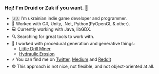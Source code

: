 ### Hej! I'm Druid or Zak if you want. :wave:

- :ukraine: I'm ukrainian indie game developer and programmer. 
- :toolbox: Worked with C#, Unity, .Net, Python(PyOpenGL & other).
- :computer: Currently working with Java, libGDX.
- :mag: Searching for great tools to work with.
- :art: I worked with procedural generation and generative things:
  - [Little Drill Miner](https://github.com/Progdruid/NewLDM)
  - [Hydraulic Erosion](https://github.com/Progdruid/HydraulicErosion)
- :zap: You can find me on [Twitter](https://twitter.com/progdruid), [Medium](https://progdruid.medium.com/) and [Reddit](https://www.reddit.com/user/ProgrammingDruid/)
- :copyright: This approach is not nice, not flexible, and not object-oriented at all.
